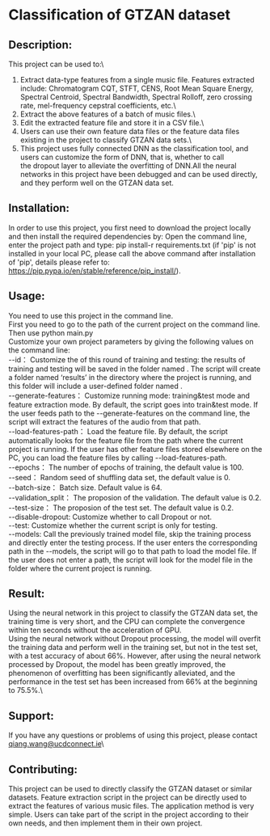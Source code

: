 # Classification of GTZAN dataset

## Description:
This project can be used to:\
1. Extract data-type features from a single music file. Features extracted include: Chromatogram CQT, STFT, CENS, Root Mean Square Energy,
   Spectral Centroid, Spectral Bandwidth, Spectral Rolloff, zero crossing rate, mel-frequency cepstral coefficients, etc.\
2. Extract the above features of a batch of music files.\
3. Edit the extracted feature file and store it in a CSV file.\
4. Users can use their own feature data files or the feature data files existing in the project to classify GTZAN data sets.\
5. This project uses fully connected DNN as the classification tool, and users can customize the form of DNN, that is, whether to call \
   the dropout layer to alleviate the overfitting of DNN.All the neural networks in this project have been debugged and can be used directly,
   and they perform well on the GTZAN data set.
   
## Installation:
In order to use this project, you first need to download the project locally and then install the required dependencies by: Open the command line, 
enter the project path and type: pip install-r requirements.txt
(if 'pip' is not installed in your local PC, please call the above command after installation of 'pip', details please refer to: https://pip.pypa.io/en/stable/reference/pip_install/).

## Usage:
You need to use this project in the command line.\
First you need to go to the path of the current project on the command line.\
Then use python main.py <Parameters>\
Customize your own project parameters by giving the following values on the command line:\
--id： Customize the <ID> of this round of training and testing: the results of training and testing will be saved in the folder named <ID>. The script will
	   create a folder named ‘results’ in the directory where the project is running, and this folder will include a user-defined folder named <ID>.\
--generate-features： Customize running mode: training&test mode and feature extraction mode. By default, the script goes into train&test mode. If the user
       feeds path to the --generate-features on the command line, the script will extract the features of the audio from that path.\
--load-features-path： Load the feature file. By default, the script automatically looks for the feature file from the path where the current project is running.
       If the user has other feature files stored elsewhere on the PC, you can load the feature files by calling --load-features-path.\
--epochs： The number of epochs of training, the default value is 100.\
--seed： Random seed of shuffling data set, the default value is 0.\
--batch-size： Batch size. Default value is 64.\
--validation_split： The proposion of the validation. The default value is 0.2.\
--test-size： The proposion of the test set. The default value is 0.2.\
--disable-dropout: Customize whether to call Dropout or not.\
--test: Customize whether the current script is only for testing.\
--models: Call the previously trained model file, skip the training process and directly enter the testing process. If the user enters the corresponding path 
           in the --models, the script will go to that path to load the model file. If the user does not enter a path, the script will look for the model file
		   in the folder where the current project is running.
		   
## Result:
Using the neural network in this project to classify the GTZAN data set, the training time is very short, and the CPU can complete the convergence within ten 
seconds without the acceleration of GPU.\
Using the neural network without Dropout processing, the model will overfit the training data and perform well in the training set, but not in the test set, 
with a test accuracy of about 66%. However, after using the neural network processed by Dropout, the model has been greatly improved, the phenomenon of overfitting
has been significantly alleviated, and the performance in the test set has been increased from 66% at the beginning to 75.5%.\

## Support:
If you have any questions or problems of using this project, please contact qiang.wang@ucdconnect.ie\

## Contributing:
This project can be used to directly classify the GTZAN dataset or similar datasets. Feature extraction script in the project can be directly used to extract the 
features of various music files. The application method is very simple. Users can take part of the script in the project according to their own needs, and then 
implement them in their own project.
